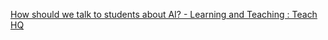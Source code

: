 [How should we talk to students about AI? - Learning and Teaching : Teach HQ](https://qi.tc/qi/113363)